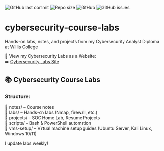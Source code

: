 ![GitHub last commit](https://img.shields.io/github/last-commit/atifkaloodi1/cybersecurity-course-labs)
![Repo size](https://img.shields.io/github/repo-size/atifkaloodi1/cybersecurity-course-labs)
![GitHub](https://img.shields.io/github/license/atifkaloodi1/cybersecurity-course-labs)
![GitHub issues](https://img.shields.io/github/issues/atifkaloodi1/cybersecurity-course-labs)



# cybersecurity-course-labs
Hands-on labs, notes, and projects from my Cybersecurity Analyst Diploma at Willis College




📢 View my Cybersecurity Labs as a Website:  
➡️ [Cybersecurity Labs Site](https://atifkaloodi1.github.io/cybersecurity-course-labs/)





## 📚 Cybersecurity Course Labs

### Structure:

📁 notes/       – Course notes  
📁 labs/        – Hands-on labs (Nmap, firewall, etc.)  
📁 projects/    – SOC Home Lab, Resume Projects  
📁 scripts/     – Bash & PowerShell automation  
📁 vms-setup/   – Virtual machine setup guides (Ubuntu Server, Kali Linux, Windows 10/11)


I update labs weekly!
